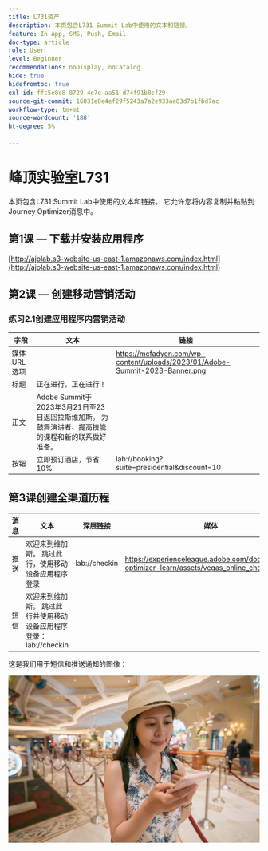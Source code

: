 ```yaml
---
title: L731资产
description: 本页包含L731 Summit Lab中使用的文本和链接。
feature: In App, SMS, Push, Email
doc-type: article
role: User
level: Beginner
recommendations: noDisplay, noCatalog
hide: true
hidefromtoc: true
exl-id: ffc5e8c8-8729-4e7e-aa51-d74f91b0cf29
source-git-commit: 16031e0e4ef29f5243a7a2e933aa83d7b1fbd7ac
workflow-type: tm+mt
source-wordcount: '188'
ht-degree: 5%

---
```


# 峰顶实验室L731

本页包含L731 Summit Lab中使用的文本和链接。 它允许您将内容复制并粘贴到Journey Optimizer消息中。

## 第1课 — 下载并安装应用程序

[http://ajolab.s3-website-us-east-1.amazonaws.com/index.html](http://ajolab.s3-website-us-east-1.amazonaws.com/index.html)

## 第2课 — 创建移动营销活动

### 练习2.1创建应用程序内营销活动

| 字段 | 文本 | 链接 |
|----|----|----|
| 媒体URL选项 |  | https://mcfadyen.com/wp-content/uploads/2023/01/Adobe-Summit-2023-Banner.png |
| 标题 | 正在进行，正在进行！ |  |
| 正文 | Adobe Summit于2023年3月21日至23日返回拉斯维加斯。 为鼓舞演讲者、提高技能的课程和新的联系做好准备。 |  |
| 按钮 | 立即预订酒店，节省10% | lab://booking?suite=presidential&amp;discount=10 |


## 第3课创建全渠道历程

| 消息 | 文本 | 深层链接 | 媒体 |
|----|----|----|----|
| 推送 | 欢迎来到维加斯。 跳过此行，使用移动设备应用程序登录 | lab://checkin | https://experienceleague.adobe.com/docs/journey-optimizer-learn/assets/vegas_online_check_in.jpg |
| 短信 | 欢迎来到维加斯。 跳过此行并使用移动设备应用程序登录：lab://checkin |  |


这是我们用于短信和推送通知的图像：

![联机签入](/help/assets/vegas_online_check_in.jpg)
